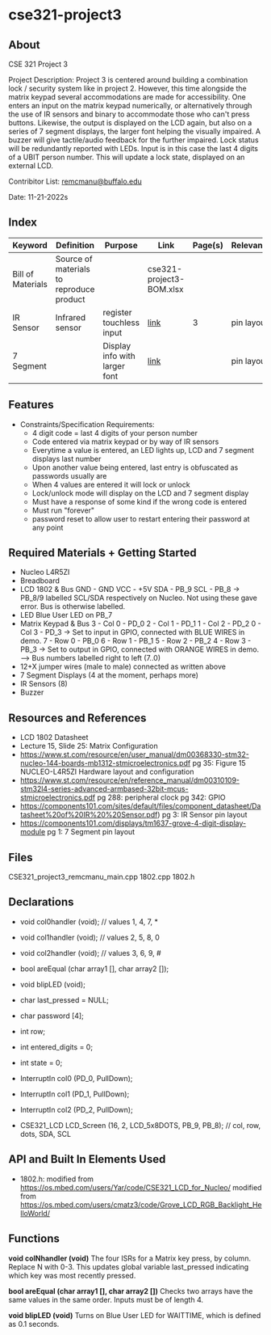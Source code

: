 # cse321-project3

## About

CSE 321 Project 3

Project Description: 
	Project 3 is centered around building a combination lock / security system like in project 2. 
    However, this time alongside the matrix keypad several accommodations are made for accessibility.
    One enters an input on the matrix keypad numerically, or alternatively through the use of IR sensors
    and binary to accommodate those who can't press buttons.
    Likewise, the output is displayed on the LCD again, but also on a series of 7 segment displays, the
    larger font helping the visually impaired. A buzzer will give tactile/audio feedback for the further
    impaired. Lock status will be redundantly reported with LEDs.
    Input is in this case the last 4 digits of a UBIT person number. This will update a lock state, 
    displayed on an external LCD.

Contribitor List:
	remcmanu@buffalo.edu

Date:
	11-21-2022s


## Index

| Keyword | Definition | Purpose | Link | Page(s) | Relevance |
|---------|------------|---------|------|---------|-----------|
|Bill of Materials|Source of materials to reproduce product||cse321-project3-BOM.xlsx|||
|IR Sensor|Infrared sensor|register touchless input|[link](https://components101.com/sites/default/files/component_datasheet/Datasheet%20of%20IR%20%20Sensor.pdf)|3|pin layout|
|7 Segment||Display info with larger font|[link](https://components101.com/displays/tm1637-grove-4-digit-display-module)||pin layout|


## Features

- Constraints/Specification Requirements:
	- 4 digit code = last 4 digits of your person number
	- Code entered via matrix keypad or by way of IR sensors
	- Everytime a value is entered, an LED lights up, LCD and 7 segment displays last number
    - Upon another value being entered, last entry is obfuscated as passwords usually are
	- When 4 values are entered it will lock or unlock
	- Lock/unlock mode will display on the LCD and 7 segment display
	- Must have a response of some kind if the wrong code is entered
	- Must run "forever"
	- password reset to allow user to restart entering their password at any point

## Required Materials + Getting Started

- Nucleo L4R5ZI
- Breadboard
- LCD 1802 & Bus
 	GND - GND
 	VCC - +5V
 	SDA - PB_9
 	SCL - PB_8
	->  PB_8/9 labelled SCL/SDA respectively on Nucleo. Not using these gave error. Bus is otherwise labelled.
- LED
	Blue User LED on PB_7
- Matrix Keypad & Bus
	3 - Col 0 - PD_0
 	2 - Col 1 - PD_1
 	1 - Col 2 - PD_2
 	0 - Col 3 - PD_3
 	-> Set to input in GPIO, connected with BLUE WIRES in demo.
 	7 - Row 0 - PB_0
 	6 - Row 1 - PB_1
 	5 - Row 2 - PB_2
 	4 - Row 3 - PB_3
 	-> Set to output in GPIO, connected with ORANGE WIRES in demo.
	--> Bus numbers labelled right to left (7..0)
- 12+X jumper wires (male to male) connected as written above
- 7 Segment Displays (4 at the moment, perhaps more)
- IR Sensors (8)
- Buzzer


## Resources and References

- LCD 1802 Datasheet
- Lecture 15, Slide 25: Matrix Configuration
- https://www.st.com/resource/en/user_manual/dm00368330-stm32-nucleo-144-boards-mb1312-stmicroelectronics.pdf
 	pg 35: Figure 15 NUCLEO-L4R5ZI Hardware layout and configuration
- https://www.st.com/resource/en/reference_manual/dm00310109-stm32l4-series-advanced-armbased-32bit-mcus-stmicroelectronics.pdf
	pg 288: peripheral clock
 	pg 342: GPIO
- https://components101.com/sites/default/files/component_datasheet/Datasheet%20of%20IR%20%20Sensor.pdf)
    pg 3: IR Sensor pin layout
- https://components101.com/displays/tm1637-grove-4-digit-display-module
    pg 1: 7 Segment pin layout

## Files

CSE321_project3_remcmanu_main.cpp
1802.cpp
1802.h


## Declarations

- void col0handler (void);        // values 1, 4, 7, *
- void col1handler (void);        // values 2, 5, 8, 0
- void col2handler (void);        // values 3, 6, 9, #
- bool areEqual (char array1 [], char array2 []);
- void blipLED (void);

- char last_pressed = NULL;
- char password [4];
- int row;
- int entered_digits = 0;
- int state = 0;

- InterruptIn col0 (PD_0, PullDown);
- InterruptIn col1 (PD_1, PullDown);
- InterruptIn col2 (PD_2, PullDown);

- CSE321_LCD LCD_Screen (16, 2, LCD_5x8DOTS, PB_9, PB_8); // col, row, dots, SDA, SCL


## API and Built In Elements Used

- 1802.h: 
	modified from https://os.mbed.com/users/Yar/code/CSE321_LCD_for_Nucleo/
	modified from https://os.mbed.com/users/cmatz3/code/Grove_LCD_RGB_Backlight_HelloWorld/


## Functions


**void colNhandler (void)**
	The four ISRs for a Matrix key press, by column. Replace N with 0-3. This updates global variable last_pressed indicating which key was most recently pressed.

**bool areEqual (char array1 [], char array2 [])**
	Checks two arrays have the same values in the same order. Inputs must be of length 4.

**void blipLED (void)**
	Turns on Blue User LED for WAITTIME, which is defined as 0.1 seconds.